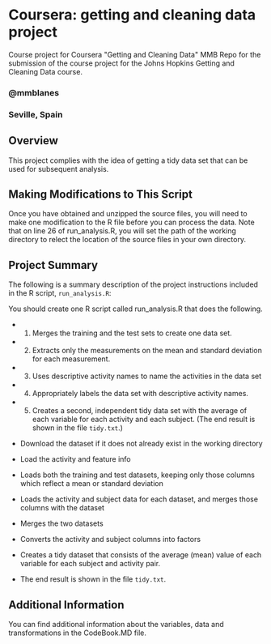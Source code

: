 
# Coursera: getting and cleaning data project
Course project for Coursera "Getting and Cleaning Data" MMB
Repo for the submission of the course project for the Johns Hopkins Getting and Cleaning Data course.
### @mmblanes
### Seville, Spain

## Overview

This project complies with the idea of getting a tidy data set that can be used for subsequent analysis.

## Making Modifications to This Script

Once you have obtained and unzipped the source files, you will need to make one modification to the R file before you can process the data. Note that on line 26 of run_analysis.R, you will set the path of the working directory to relect the location of the source files in your own directory.

## Project Summary

The following is a summary description of the project instructions included in the R script, `run_analysis.R`:

You should create one R script called run_analysis.R that does the following.
* 1. Merges the training and the test sets to create one data set.
* 2. Extracts only the measurements on the mean and standard deviation for each measurement.
* 3. Uses descriptive activity names to name the activities in the data set 
* 4. Appropriately labels the data set with descriptive activity names. 
* 5. Creates a second, independent tidy data set with the average of each variable for each activity and each subject. (The end result is shown in the file `tidy.txt`.)



 *  Download the dataset if it does not already exist in the working directory
  
 *  Load the activity and feature info
  
 *  Loads both the training and test datasets, keeping only those columns which reflect a mean or standard deviation
  
 *  Loads the activity and subject data for each dataset, and merges those columns with the dataset
  
 *  Merges the two datasets
  
 *  Converts the activity and subject columns into factors
  
 *  Creates a tidy dataset that consists of the average (mean) value of each variable for each subject and activity pair.
  
 *  The end result is shown in the file `tidy.txt`.


## Additional Information

You can find additional information about the variables, data and transformations in the CodeBook.MD file.

